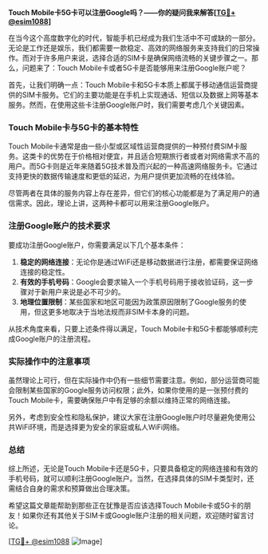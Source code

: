 **Touch Mobile卡5G卡可以注册Google吗？——你的疑问我来解答[[TG💪+ @esim1088](https://t.me/s/esim1088)]**

在当今这个高度数字化的时代，智能手机已经成为我们生活中不可或缺的一部分。无论是工作还是娱乐，我们都需要一款稳定、高效的网络服务来支持我们的日常操作。而对于许多用户来说，选择合适的SIM卡是确保网络流畅的关键步骤之一。那么，问题来了：Touch Mobile卡或者5G卡是否能够用来注册Google账户呢？

首先，让我们明确一点：Touch Mobile卡和5G卡本质上都属于移动通信运营商提供的SIM卡服务。它们的主要功能是在手机上实现通话、短信以及数据上网等基本服务。然而，在使用这些卡注册Google账户时，我们需要考虑几个关键因素。

### Touch Mobile卡与5G卡的基本特性

Touch Mobile卡通常是由一些小型或区域性运营商提供的一种预付费SIM卡服务。这类卡的优势在于价格相对便宜，并且适合短期旅行者或者对网络需求不高的用户。而5G卡则是近年来随着5G技术普及而兴起的一种高速网络服务卡。它通过支持更快的数据传输速度和更低的延迟，为用户提供更加流畅的在线体验。

尽管两者在具体的服务内容上存在差异，但它们的核心功能都是为了满足用户的通信需求。因此，理论上讲，这两种卡都可以用来注册Google账户。

### 注册Google账户的技术要求

要成功注册Google账户，你需要满足以下几个基本条件：

1. **稳定的网络连接**：无论你是通过WiFi还是移动数据进行注册，都需要保证网络连接的稳定性。
2. **有效的手机号码**：Google会要求输入一个手机号码用于接收验证码，这一步骤对于新用户来说是必不可少的。
3. **地理位置限制**：某些国家和地区可能因为政策原因限制了Google服务的使用，但这更多地取决于当地法规而非SIM卡本身的问题。

从技术角度来看，只要上述条件得以满足，Touch Mobile卡和5G卡都能够顺利完成Google账户的注册流程。

### 实际操作中的注意事项

虽然理论上可行，但在实际操作中仍有一些细节需要注意。例如，部分运营商可能会限制某些国家的Google服务访问权限；此外，如果你使用的是一张预付费的Touch Mobile卡，需要确保账户中有足够的余额以维持正常的网络连接。

另外，考虑到安全性和隐私保护，建议大家在注册Google账户时尽量避免使用公共WiFi环境，而是选择更为安全的家庭或私人WiFi网络。

### 总结

综上所述，无论是Touch Mobile卡还是5G卡，只要具备稳定的网络连接和有效的手机号码，就可以顺利注册Google账户。当然，在选择具体的SIM卡类型时，还需结合自身的需求和预算做出合理决策。

希望这篇文章能帮助到那些正在犹豫是否应该选择Touch Mobile卡或5G卡的朋友！如果你还有其他关于SIM卡或Google账户注册的相关问题，欢迎随时留言讨论。

[[TG💪+ @esim1088](https://t.me/s/esim1088) ![Image](https://i.postimg.cc/4NQfJmqS/Snipaste-2025-05-13-00-14-12.png)]